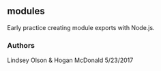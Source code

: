 ## modules
Early practice creating module exports with Node.js.

### Authors
Lindsey Olson & Hogan McDonald
5/23/2017
